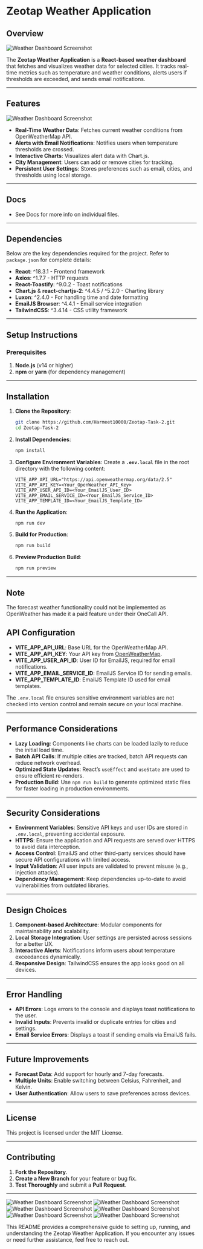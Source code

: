 
# Zeotap Weather Application

## Overview
![Weather Dashboard Screenshot](https://github.com/Harmeet10000/Zeotap-Task-2/blob/main/public/Screenshot%20from%202024-10-25%2002-02-19.png)

The **Zeotap Weather Application** is a **React-based weather dashboard** that fetches and visualizes weather data for selected cities. It tracks real-time metrics such as temperature and weather conditions, alerts users if thresholds are exceeded, and sends email notifications.

---

## Features
![Weather Dashboard Screenshot](https://github.com/Harmeet10000/Zeotap-Task-2/blob/main/public/Screenshot%20from%202024-10-25%2001-30-15.png)

- **Real-Time Weather Data**: Fetches current weather conditions from OpenWeatherMap API.
- **Alerts with Email Notifications**: Notifies users when temperature thresholds are crossed.
- **Interactive Charts**: Visualizes alert data with Chart.js.
- **City Management**: Users can add or remove cities for tracking.
- **Persistent User Settings**: Stores preferences such as email, cities, and thresholds using local storage.

---

## Docs
- See Docs for more info on individual files.

---

## Dependencies

Below are the key dependencies required for the project. Refer to `package.json` for complete details:

- **React**: ^18.3.1 - Frontend framework
- **Axios**: ^1.7.7 - HTTP requests
- **React-Toastify**: ^9.0.2 - Toast notifications
- **Chart.js** & **react-chartjs-2**: ^4.4.5 / ^5.2.0 - Charting library
- **Luxon**: ^2.4.0 - For handling time and date formatting
- **EmailJS Browser**: ^4.4.1 - Email service integration
- **TailwindCSS**: ^3.4.14 - CSS utility framework

---

## Setup Instructions

### Prerequisites

1. **Node.js** (v14 or higher)
2. **npm** or **yarn** (for dependency management)

---

## Installation

1. **Clone the Repository**:
   ```bash
   git clone https://github.com/Harmeet10000/Zeotap-Task-2.git
   cd Zeotap-Task-2
   ```

2. **Install Dependencies**:
   ```bash
   npm install
   ```

3. **Configure Environment Variables**:
   Create a **`.env.local`** file in the root directory with the following content:

   ```plaintext
   VITE_APP_API_URL="https://api.openweathermap.org/data/2.5"
   VITE_APP_API_KEY=<Your_OpenWeather_API_Key>
   VITE_APP_USER_API_ID=<Your_EmailJS_User_ID>
   VITE_APP_EMAIL_SERVICE_ID=<Your_EmailJS_Service_ID>
   VITE_APP_TEMPLATE_ID=<Your_EmailJS_Template_ID>
   ```

4. **Run the Application**:
   ```bash
   npm run dev
   ```

5. **Build for Production**:
   ```bash
   npm run build
   ```

6. **Preview Production Build**:
   ```bash
   npm run preview
   ```

---

## Note

The forecast weather functionality could not be implemented as OpenWeather has made it a paid feature under their OneCall API.

## API Configuration

- **VITE_APP_API_URL**: Base URL for the OpenWeatherMap API.
- **VITE_APP_API_KEY**: Your API key from [OpenWeatherMap](https://openweathermap.org/).
- **VITE_APP_USER_API_ID**: User ID for EmailJS, required for email notifications.
- **VITE_APP_EMAIL_SERVICE_ID**: EmailJS Service ID for sending emails.
- **VITE_APP_TEMPLATE_ID**: EmailJS Template ID used for email templates.

The `.env.local` file ensures sensitive environment variables are not checked into version control and remain secure on your local machine.

---

## Performance Considerations

- **Lazy Loading**: Components like charts can be loaded lazily to reduce the initial load time.
- **Batch API Calls**: If multiple cities are tracked, batch API requests can reduce network overhead.
- **Optimized State Updates**: React’s `useEffect` and `useState` are used to ensure efficient re-renders.
- **Production Build**: Use `npm run build` to generate optimized static files for faster loading in production environments.

---

## Security Considerations

- **Environment Variables**: Sensitive API keys and user IDs are stored in `.env.local`, preventing accidental exposure.
- **HTTPS**: Ensure the application and API requests are served over HTTPS to avoid data interception.
- **Access Control**: EmailJS and other third-party services should have secure API configurations with limited access.
- **Input Validation**: All user inputs are validated to prevent misuse (e.g., injection attacks).
- **Dependency Management**: Keep dependencies up-to-date to avoid vulnerabilities from outdated libraries.

---

## Design Choices

1. **Component-based Architecture**: Modular components for maintainability and scalability.
2. **Local Storage Integration**: User settings are persisted across sessions for a better UX.
3. **Interactive Alerts**: Notifications inform users about temperature exceedances dynamically.
4. **Responsive Design**: TailwindCSS ensures the app looks good on all devices.

---

## Error Handling

- **API Errors**: Logs errors to the console and displays toast notifications to the user.
- **Invalid Inputs**: Prevents invalid or duplicate entries for cities and settings.
- **Email Service Errors**: Displays a toast if sending emails via EmailJS fails.

---

## Future Improvements

- **Forecast Data**: Add support for hourly and 7-day forecasts.
- **Multiple Units**: Enable switching between Celsius, Fahrenheit, and Kelvin.
- **User Authentication**: Allow users to save preferences across devices.

---

## License

This project is licensed under the MIT License.

---

## Contributing

1. **Fork the Repository**.
2. **Create a New Branch** for your feature or bug fix.
3. **Test Thoroughly** and submit a **Pull Request**.

---
![Weather Dashboard Screenshot](https://github.com/Harmeet10000/Zeotap-Task-2/blob/main/public/Screenshot%20from%202024-10-25%2001-11-20.png)
![Weather Dashboard Screenshot](https://github.com/Harmeet10000/Zeotap-Task-2/blob/main/public/Screenshot%20from%202024-10-25%2001-11-40.png)
![Weather Dashboard Screenshot](https://github.com/Harmeet10000/Zeotap-Task-2/blob/main/public/Screenshot%20from%202024-10-25%2001-12-49.png)
![Weather Dashboard Screenshot](https://github.com/Harmeet10000/Zeotap-Task-2/blob/main/public/Screenshot%20from%202024-10-25%2001-30-25.png)
![Weather Dashboard Screenshot](https://github.com/Harmeet10000/Zeotap-Task-2/blob/main/public/Screenshot%20from%202024-10-25%2001-32-24.png)
![Weather Dashboard Screenshot](https://github.com/Harmeet10000/Zeotap-Task-2/blob/main/public/Screenshot%20from%202024-10-25%2001-32-43.png)




This README provides a comprehensive guide to setting up, running, and understanding the Zeotap Weather Application. If you encounter any issues or need further assistance, feel free to reach out.
